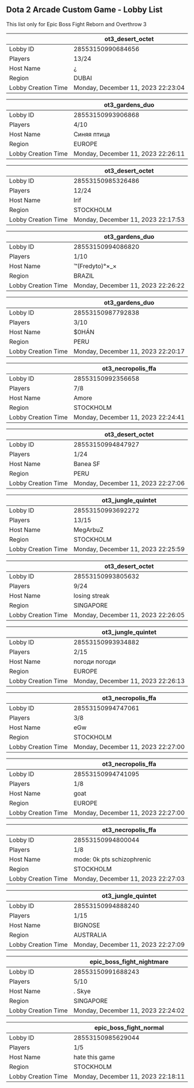 ## Dota 2 Arcade Custom Game - Lobby List

This list only for Epic Boss Fight Reborn and Overthrow 3

|  | ot3_desert_octet |
| ------ | ------ |
| Lobby ID | 28553150990684656 |
| Players | 13/24 |
| Host Name | ¿ |
| Region | DUBAI |
| Lobby Creation Time | Monday, December 11, 2023 22:23:04 |


|  | ot3_gardens_duo |
| ------ | ------ |
| Lobby ID | 28553150993906868 |
| Players | 4/10 |
| Host Name | Синяя птица |
| Region | EUROPE |
| Lobby Creation Time | Monday, December 11, 2023 22:26:11 |


|  | ot3_desert_octet |
| ------ | ------ |
| Lobby ID | 28553150985326486 |
| Players | 12/24 |
| Host Name | Irif |
| Region | STOCKHOLM |
| Lobby Creation Time | Monday, December 11, 2023 22:17:53 |


|  | ot3_gardens_duo |
| ------ | ------ |
| Lobby ID | 28553150994086820 |
| Players | 1/10 |
| Host Name | ™(Fredyto)°×_× |
| Region | BRAZIL |
| Lobby Creation Time | Monday, December 11, 2023 22:26:22 |


|  | ot3_gardens_duo |
| ------ | ------ |
| Lobby ID | 28553150987792838 |
| Players | 3/10 |
| Host Name | $0HÁN |
| Region | PERU |
| Lobby Creation Time | Monday, December 11, 2023 22:20:17 |


|  | ot3_necropolis_ffa |
| ------ | ------ |
| Lobby ID | 28553150992356658 |
| Players | 7/8 |
| Host Name | Amore |
| Region | STOCKHOLM |
| Lobby Creation Time | Monday, December 11, 2023 22:24:41 |


|  | ot3_desert_octet |
| ------ | ------ |
| Lobby ID | 28553150994847927 |
| Players | 1/24 |
| Host Name | Banea SF |
| Region | PERU |
| Lobby Creation Time | Monday, December 11, 2023 22:27:06 |


|  | ot3_jungle_quintet |
| ------ | ------ |
| Lobby ID | 28553150993692272 |
| Players | 13/15 |
| Host Name | MegArbuZ |
| Region | STOCKHOLM |
| Lobby Creation Time | Monday, December 11, 2023 22:25:59 |


|  | ot3_desert_octet |
| ------ | ------ |
| Lobby ID | 28553150993805632 |
| Players | 9/24 |
| Host Name | losing streak |
| Region | SINGAPORE |
| Lobby Creation Time | Monday, December 11, 2023 22:26:05 |


|  | ot3_jungle_quintet |
| ------ | ------ |
| Lobby ID | 28553150993934882 |
| Players | 2/15 |
| Host Name | погоди погоди |
| Region | EUROPE |
| Lobby Creation Time | Monday, December 11, 2023 22:26:13 |


|  | ot3_necropolis_ffa |
| ------ | ------ |
| Lobby ID | 28553150994747061 |
| Players | 3/8 |
| Host Name | eGw |
| Region | STOCKHOLM |
| Lobby Creation Time | Monday, December 11, 2023 22:27:00 |


|  | ot3_necropolis_ffa |
| ------ | ------ |
| Lobby ID | 28553150994741095 |
| Players | 1/8 |
| Host Name | goat |
| Region | EUROPE |
| Lobby Creation Time | Monday, December 11, 2023 22:27:00 |


|  | ot3_necropolis_ffa |
| ------ | ------ |
| Lobby ID | 28553150994800044 |
| Players | 1/8 |
| Host Name | mode: 0k pts schizophrenic |
| Region | STOCKHOLM |
| Lobby Creation Time | Monday, December 11, 2023 22:27:03 |


|  | ot3_jungle_quintet |
| ------ | ------ |
| Lobby ID | 28553150994888240 |
| Players | 1/15 |
| Host Name | BIGNOSE |
| Region | AUSTRALIA |
| Lobby Creation Time | Monday, December 11, 2023 22:27:09 |


|  | epic_boss_fight_nightmare |
| ------ | ------ |
| Lobby ID | 28553150991688243 |
| Players | 5/10 |
| Host Name | . Skye |
| Region | SINGAPORE |
| Lobby Creation Time | Monday, December 11, 2023 22:24:02 |


|  | epic_boss_fight_normal |
| ------ | ------ |
| Lobby ID | 28553150985629044 |
| Players | 1/5 |
| Host Name | hate this game |
| Region | STOCKHOLM |
| Lobby Creation Time | Monday, December 11, 2023 22:18:11 |


